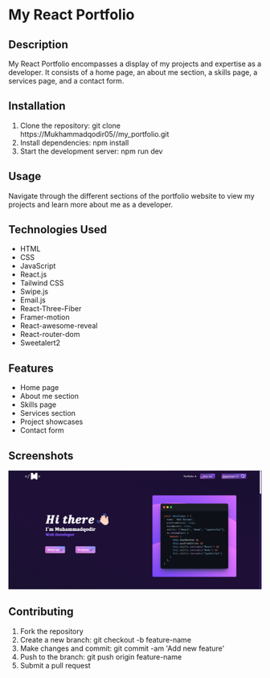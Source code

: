 # My React Portfolio

## Description
My React Portfolio encompasses a display of my projects and expertise as a developer. It consists of a home page, an about me section, a skills page, a services page, and a contact form.

## Installation
1. Clone the repository: git clone https://Mukhammadqodir05//my_portfolio.git
2. Install dependencies: npm install
3. Start the development server: npm run dev

## Usage
Navigate through the different sections of the portfolio website to view my projects and learn more about me as a developer.

## Technologies Used
- HTML
- CSS
- JavaScript
- React.js
- Tailwind CSS
- Swipe.js
- Email.js
- React-Three-Fiber
- Framer-motion
- React-awesome-reveal
- React-router-dom
- Sweetalert2

## Features
- Home page
- About me section
- Skills page
- Services section
- Project showcases
- Contact form

## Screenshots
![alt text](myPortfolio.png)

## Contributing
1. Fork the repository
2. Create a new branch: git checkout -b feature-name
3. Make changes and commit: git commit -am 'Add new feature'
4. Push to the branch: git push origin feature-name
5. Submit a pull request


